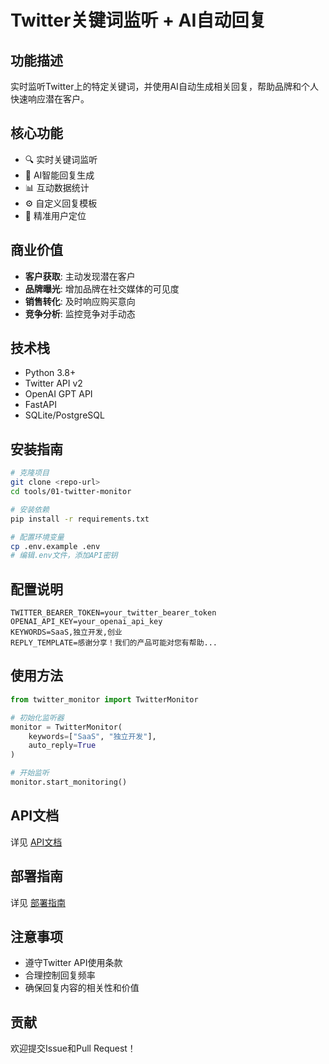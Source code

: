 # Twitter关键词监听 + AI自动回复

## 功能描述
实时监听Twitter上的特定关键词，并使用AI自动生成相关回复，帮助品牌和个人快速响应潜在客户。

## 核心功能
- 🔍 实时关键词监听
- 🤖 AI智能回复生成
- 📊 互动数据统计
- ⚙️ 自定义回复模板
- 🎯 精准用户定位

## 商业价值
- **客户获取**: 主动发现潜在客户
- **品牌曝光**: 增加品牌在社交媒体的可见度
- **销售转化**: 及时响应购买意向
- **竞争分析**: 监控竞争对手动态

## 技术栈
- Python 3.8+
- Twitter API v2
- OpenAI GPT API
- FastAPI
- SQLite/PostgreSQL

## 安装指南
```bash
# 克隆项目
git clone <repo-url>
cd tools/01-twitter-monitor

# 安装依赖
pip install -r requirements.txt

# 配置环境变量
cp .env.example .env
# 编辑.env文件，添加API密钥
```

## 配置说明
```env
TWITTER_BEARER_TOKEN=your_twitter_bearer_token
OPENAI_API_KEY=your_openai_api_key
KEYWORDS=SaaS,独立开发,创业
REPLY_TEMPLATE=感谢分享！我们的产品可能对您有帮助...
```

## 使用方法
```python
from twitter_monitor import TwitterMonitor

# 初始化监听器
monitor = TwitterMonitor(
    keywords=["SaaS", "独立开发"],
    auto_reply=True
)

# 开始监听
monitor.start_monitoring()
```

## API文档
详见 [API文档](docs/api.md)

## 部署指南
详见 [部署指南](docs/deployment.md)

## 注意事项
- 遵守Twitter API使用条款
- 合理控制回复频率
- 确保回复内容的相关性和价值

## 贡献
欢迎提交Issue和Pull Request！ 